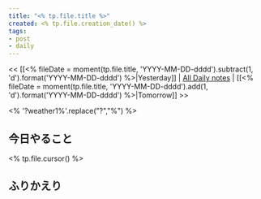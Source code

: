 ```yaml
---
title: "<% tp.file.title %>"
created: <% tp.file.creation_date() %>
tags:
- post
- daily
---
```


<< [[<% fileDate = moment(tp.file.title, 'YYYY-MM-DD-dddd').subtract(1, 'd').format('YYYY-MM-DD-dddd') %>|Yesterday]] | [All Daily notes](/tags/daily) | [[<% fileDate = moment(tp.file.title, 'YYYY-MM-DD-dddd').add(1, 'd').format('YYYY-MM-DD-dddd') %>|Tomorrow]] >>

<% '?weather1%'.replace("?","%") %>

## 今日やること

<% tp.file.cursor() %>

## ふりかえり